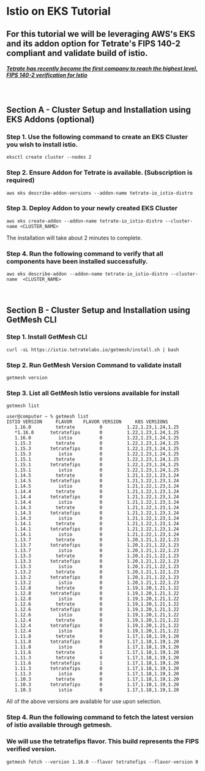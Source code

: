 # Istio on EKS Tutorial 


## For this tutorial we will be leveraging AWS's EKS and its addon option for Tetrate's FIPS 140-2 compliant and validate build of istio.   
##### [Tetrate has recently become the first company to reach the highest level, FIPS 140-2 verification for Istio](https://tetrate.io/blog/tetrate-istio-distro-achieves-fips-certification/)

<br/>

## Section A - Cluster Setup and Installation using EKS Addons (optional) 

### Step 1. Use the following command to create an EKS Cluster you wish to install istio.  

```
eksctl create cluster --nodes 2
```

### Step 2. Ensure Addon for Tetrate is available.  (Subscription is required) 

```
aws eks describe-addon-versions --addon-name tetrate-io_istio-distro 
```

### Step 3. Deploy Addon to your newly created EKS Cluster 

```
aws eks create-addon --addon-name tetrate-io_istio-distro --cluster-name <CLUSTER_NAME>
```
The installation will take about 2 minutes to complete.   


### Step 4. Run the following command to verify that all components have been installed successfully.  

```
aws eks describe-addon --addon-name tetrate-io_istio-distro --cluster-name  <CLUSTER_NAME>
```

<br/>



## Section B - Cluster Setup and Installation using GetMesh CLI 

### Step 1. Install GetMesh CLI 

```
curl -sL https://istio.tetratelabs.io/getmesh/install.sh | bash
```

### Step 2. Run GetMesh Version Command to validate install

```
getmesh version
```

### Step 3. List all GetMesh Istio versions available for install 

```
getmesh list
```

```
user@computer ~ % getmesh list
ISTIO VERSION	  FLAVOR   	FLAVOR VERSION	   K8S VERSIONS     
   1.16.0    	  tetrate  	      0       	1.22,1.23,1.24,1.25	
   *1.16.0   	tetratefips	      0       	1.22,1.23,1.24,1.25	
   1.16.0    	   istio   	      0       	1.22,1.23,1.24,1.25	
   1.15.3    	  tetrate  	      0       	1.22,1.23,1.24,1.25	
   1.15.3    	tetratefips	      0       	1.22,1.23,1.24,1.25	
   1.15.3    	   istio   	      0       	1.22,1.23,1.24,1.25	
   1.15.1    	  tetrate  	      0       	1.22,1.23,1.24,1.25	
   1.15.1    	tetratefips	      0       	1.22,1.23,1.24,1.25	
   1.15.1    	   istio   	      0       	1.22,1.23,1.24,1.25	
   1.14.5    	  tetrate  	      0       	1.21,1.22,1.23,1.24	
   1.14.5    	tetratefips	      0       	1.21,1.22,1.23,1.24	
   1.14.5    	   istio   	      0       	1.21,1.22,1.23,1.24	
   1.14.4    	  tetrate  	      0       	1.21,1.22,1.23,1.24	
   1.14.4    	tetratefips	      0       	1.21,1.22,1.23,1.24	
   1.14.4    	   istio   	      0       	1.21,1.22,1.23,1.24	
   1.14.3    	  tetrate  	      0       	1.21,1.22,1.23,1.24	
   1.14.3    	tetratefips	      0       	1.21,1.22,1.23,1.24	
   1.14.3    	   istio   	      0       	1.21,1.22,1.23,1.24	
   1.14.1    	  tetrate  	      0       	1.21,1.22,1.23,1.24	
   1.14.1    	tetratefips	      0       	1.21,1.22,1.23,1.24	
   1.14.1    	   istio   	      0       	1.21,1.22,1.23,1.24	
   1.13.7    	  tetrate  	      0       	1.20,1.21,1.22,1.23	
   1.13.7    	tetratefips	      0       	1.20,1.21,1.22,1.23	
   1.13.7    	   istio   	      0       	1.20,1.21,1.22,1.23	
   1.13.3    	  tetrate  	      0       	1.20,1.21,1.22,1.23	
   1.13.3    	tetratefips	      0       	1.20,1.21,1.22,1.23	
   1.13.3    	   istio   	      0       	1.20,1.21,1.22,1.23	
   1.13.2    	  tetrate  	      0       	1.20,1.21,1.22,1.23	
   1.13.2    	tetratefips	      0       	1.20,1.21,1.22,1.23	
   1.13.2    	   istio   	      0       	1.20,1.21,1.22,1.23	
   1.12.8    	  tetrate  	      0       	1.19,1.20,1.21,1.22	
   1.12.8    	tetratefips	      0       	1.19,1.20,1.21,1.22	
   1.12.8    	   istio   	      0       	1.19,1.20,1.21,1.22	
   1.12.6    	  tetrate  	      0       	1.19,1.20,1.21,1.22	
   1.12.6    	tetratefips	      0       	1.19,1.20,1.21,1.22	
   1.12.6    	   istio   	      0       	1.19,1.20,1.21,1.22	
   1.12.4    	  tetrate  	      0       	1.19,1.20,1.21,1.22	
   1.12.4    	tetratefips	      0       	1.19,1.20,1.21,1.22	
   1.12.4    	   istio   	      0       	1.19,1.20,1.21,1.22	
   1.11.8    	  tetrate  	      0       	1.17,1.18,1.19,1.20	
   1.11.8    	tetratefips	      0       	1.17,1.18,1.19,1.20	
   1.11.8    	   istio   	      0       	1.17,1.18,1.19,1.20	
   1.11.6    	  tetrate  	      1       	1.17,1.18,1.19,1.20	
   1.11.3    	  tetrate  	      0       	1.17,1.18,1.19,1.20	
   1.11.6    	tetratefips	      1       	1.17,1.18,1.19,1.20	
   1.11.3    	tetratefips	      0       	1.17,1.18,1.19,1.20	
   1.11.3    	   istio   	      0       	1.17,1.18,1.19,1.20	
   1.10.3    	  tetrate  	      0       	1.17,1.18,1.19,1.20	
   1.10.3    	tetratefips	      0       	1.17,1.18,1.19,1.20	
   1.10.3    	   istio   	      0       	1.17,1.18,1.19,1.20	

```

All of the above versions are available for use upon selection.    



### Step 4. Run the following command to fetch the latest version of istio available through getmesh. 
### We will use the tetratefips flavor.  This build represents the FIPS verified version.


```
getmesh fetch --version 1.16.0 --flavor tetratefips --flavor-version 0
```


